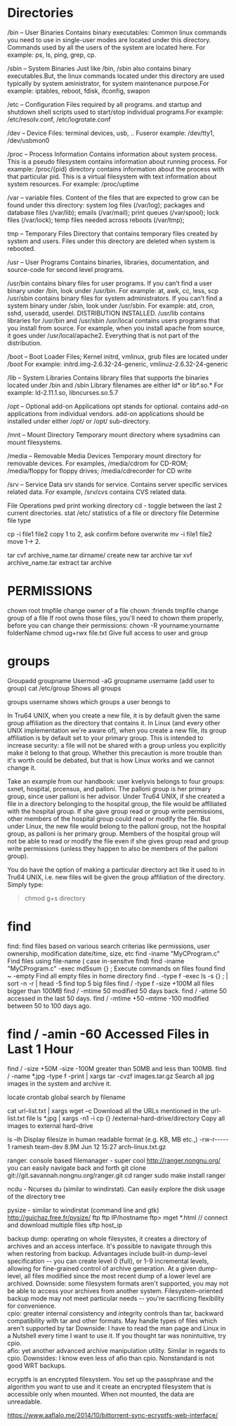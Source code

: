 # Directories

/bin – User Binaries Contains binary executables: Common linux commands you need to use in single-user modes are located under this directory. Commands used by all the users of the system are located here. For example: ps, ls, ping, grep, cp.

/sbin – System Binaries Just like /bin, /sbin also contains binary executables.But, the linux commands located under this directory are used typically by system aministrator, for system maintenance purpose.For example: iptables, reboot, fdisk, ifconfig, swapon

/etc – Configuration Files required by all programs. and startup and shutdown shell scripts used to start/stop individual programs.For example: /etc/resolv.conf, /etc/logrotate.conf

/dev – Device Files: terminal devices, usb, .. Fuseror example: /dev/tty1, /dev/usbmon0

/proc – Process Information Contains information about system process. This is a pseudo filesystem contains information about running process. For example: /proc/{pid} directory contains information about the process with that particular pid. This is a virtual filesystem with text information about system resources. For example: /proc/uptime

/var –  variable files. Content of the files that are expected to grow can be found under this directory: system log files (/var/log); packages and database files (/var/lib); emails (/var/mail); print queues (/var/spool); lock files (/var/lock); temp files needed across reboots (/var/tmp);

tmp – Temporary Files Directory that contains temporary files created by system and users. Files under this directory are deleted when system is rebooted.

/usr – User Programs Contains binaries, libraries, documentation, and source-code for second level programs.

/usr/bin contains binary files for user programs. If you can’t find a user binary under /bin, look under /usr/bin. For example: at, awk, cc, less, scp /usr/sbin contains binary files for system administrators. If you can’t find a system binary under /sbin, look under /usr/sbin. For example: atd, cron, sshd, useradd, userdel. DISTRIBUTION INSTALLED.
/usr/lib contains libraries for /usr/bin and /usr/sbin
/usr/local contains users programs that you install from source. For example, when you install apache from source, it goes under /usr/local/apache2. Everything that is not part of the distribution.

/boot – Boot Loader Files; Kernel initrd, vmlinux, grub files are located under /boot For example: initrd.img-2.6.32-24-generic, vmlinuz-2.6.32-24-generic

/lib – System Libraries Contains library files that supports the binaries located under /bin and /sbin Library filenames are either ld* or lib*.so.* For example: ld-2.11.1.so, libncurses.so.5.7

/opt – Optional add-on Applications opt stands for optional. contains add-on applications from individual vendors. add-on applications should be installed under either /opt/ or /opt/ sub-directory.

/mnt – Mount Directory Temporary mount directory where sysadmins can mount filesystems.

/media – Removable Media Devices Temporary mount directory for removable devices. For examples, /media/cdrom for CD-ROM; /media/floppy for floppy drives; /media/cdrecorder for CD write

/srv – Service Data srv stands for service. Contains server specific services related data. For example, /srv/cvs contains CVS related data.



File Operations
pwd                    	print working directory
cd -                     	toggle between the last 2 current directories.
stat /etc/           	statistics of a file or directory
file 			Determine file type

cp -i file1 file2  copy 1 to 2, ask confirm before overwrite
mv -i file1 file2 move 1-> 2.

tar cvf archive_name.tar dirname/           	create new tar archive
tar xvf archive_name.tar                            	extract tar archive


# PERMISSIONS
chown root tmpfile 			change owner of a file
chown :friends tmpfile    	change group of a file
If root owns those files, you'll need to chown them properly, before you can change their permissions:
chown -R yourname:yourname folderName
chmod ug+rwx file.txt    Give full access to user and group

# groups

Groupadd groupname
Usermod -aG groupname username     (add user to group) 
cat /etc/group 	   Shows all groups

groups username    shows which groups a user beongs to

 In Tru64 UNIX, when you create a new file, it is by default given the same group affiliation as the directory that contains it. In Linux (and every other UNIX implementation we're aware of), when you create a new file, its group affiliation is by default set to your primary group. This is intended to increase security: a file will not be shared with a group unless you explicitly make it belong to that group. Whether this precaution is more trouble than it's worth could be debated, but that is how Linux works and we cannot change it.

Take an example from our handbook: user kvelyvis belongs to four groups: sxnet, hospital, prcensus, and palloni. The palloni group is her primary group, since user palloni is her advisor. Under Tru64 UNIX, if she created a file in a directory belonging to the hospital group, the file would be affiliated with the hospital group. If she gave group read or group write permissions, other members of the hospital group could read or modify the file. But under Linux, the new file would belong to the palloni group, not the hospital group, as palloni is her primary group. Members of the hospital group will not be able to read or modify the file even if she gives group read and group write permissions (unless they happen to also be members of the palloni group).

You do have the option of making a particular directory act like it used to in Tru64 UNIX, i.e. new files will be given the group affiliation of the directory. Simply type:
> chmod g+s directory

# find 

find:  find files based on various search criterias like permissions, user ownership, modification date/time, size, etc
find -iname "MyCProgram.c"     	            	Find files using file-name ( case in-sensitve find)
find -iname "MyCProgram.c" -exec md5sum {} \; Execute commands on files found
find ~ -empty                                               	Find all empty files in home directory
find . -type f -exec ls -s {} \; | sort -n -r | head -5 find top 5 big files
find / -type f -size +100M   all files bigger than 100MB
find / -mtime 50    modified 50 days back.
find / -atime 50  accessed in the last 50 days.
find / -mtime +50 –mtime -100   modified between 50 to 100 days ago.
# find / -amin -60 Accessed Files in Last 1 Hour
find / -size +50M -size -100M  greater than 50MB and less than 100MB.
find / -name *.jpg -type f -print | xargs tar -cvzf images.tar.gz Search all jpg images in the system and archive it.

locate crontab   global search by filename

cat url-list.txt | xargs wget –c Download all the URLs mentioned in the url-list.txt file
ls *.jpg | xargs -n1 -i cp {} /external-hard-drive/directory Copy all images to external hard-drive


 ls –lh  Display filesize in human readable format (e.g. KB, MB etc.,)
-rw-r----- 1 ramesh team-dev 8.9M Jun 12 15:27 arch-linux.txt.gz




ranger. console based filemanager - super cool http://ranger.nongnu.org/
you can easily navigate back and forth
git clone git://git.savannah.nongnu.org/ranger.git
cd ranger
sudo make install
ranger	 	

ncdu - Ncurses du  (similar to windirstat). Can easily explore the disk usage of the directory tree

pysize - similar to windirstat (command line and gtk)
http://guichaz.free.fr/pysize/
ftp
ftp IP/hostname
ftp> mget *.html             	// connect and download multiple files
sftp host_ip 


backup
dump: operating on whole filesystes, it creates a directory of archives and an access 	interface. It's possible to navigate through this when restoring from backup. Advantages include built-in dump-level specification -- you can create level 0 (full), or 1-9 incremental levels, allowing for fine-grained control of archive generation. At a given dump-level, all files modified since the most recent dump of a lower level are archived. Downside: some filesystem formats aren't supported, you may not be able to access your archives from another system. Filesystem-oriented backup mode may not meet particular needs -- you're sacrificing flexibility for convenience. 	
cpio: greater internal consistency and integrity controls than tar, backward compatibility with tar and other formats. May handle types of files which aren't supported by tar Downside: I have to read the man page and Linux in a Nutshell every 	time I want to use it. If you thought tar was nonintuitive, try cpio. 	
afio: yet another advanced archive manipulation utility. Similar in regards to cpio. 	Downsides: I know even less of afio than cpio. Nonstandard is not good WRT backups. 		

ecryptfs is an encrypted filesystem. You set up the passphrase and the algorithm you want to use and it create an encrypted filesystem that is accessible only when mounted. When not mounted, the data are unreadable.

https://www.aaflalo.me/2014/10/bittorrent-sync-ecryptfs-web-interface/
